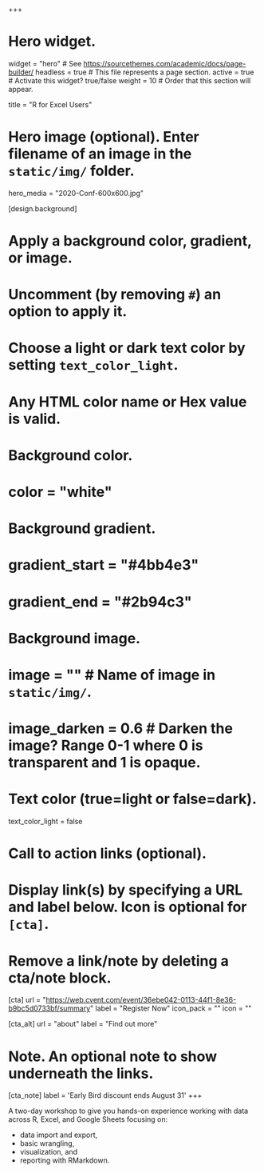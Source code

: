 +++
# Hero widget.
widget = "hero"  # See https://sourcethemes.com/academic/docs/page-builder/
headless = true  # This file represents a page section.
active = true  # Activate this widget? true/false
weight = 10  # Order that this section will appear.

title = "R for Excel Users"

# Hero image (optional). Enter filename of an image in the `static/img/` folder.
hero_media = "2020-Conf-600x600.jpg"

[design.background]
  # Apply a background color, gradient, or image.
  #   Uncomment (by removing `#`) an option to apply it.
  #   Choose a light or dark text color by setting `text_color_light`.
  #   Any HTML color name or Hex value is valid.

  # Background color.
  # color = "white"
  
  # Background gradient.
  # gradient_start = "#4bb4e3"
  # gradient_end = "#2b94c3"
  
  # Background image.
  # image = ""  # Name of image in `static/img/`.
  # image_darken = 0.6  # Darken the image? Range 0-1 where 0 is transparent and 1 is opaque.

  # Text color (true=light or false=dark).
  text_color_light = false

# Call to action links (optional).
#   Display link(s) by specifying a URL and label below. Icon is optional for `[cta]`.
#   Remove a link/note by deleting a cta/note block.
[cta]
  url = "https://web.cvent.com/event/36ebe042-0113-44f1-8e36-b9bc5d0733bf/summary"
  label = "Register Now"
  icon_pack = ""
  icon = ""
  
[cta_alt]
  url = "about"
  label = "Find out more"

# Note. An optional note to show underneath the links.
[cta_note]
  label = 'Early Bird discount ends August 31'
+++

A two-day workshop to give you hands-on experience working with data across R, Excel, and Google Sheets focusing on: 

+ data import and export, 
+ basic wrangling, 
+ visualization, and 
+ reporting with RMarkdown. 
